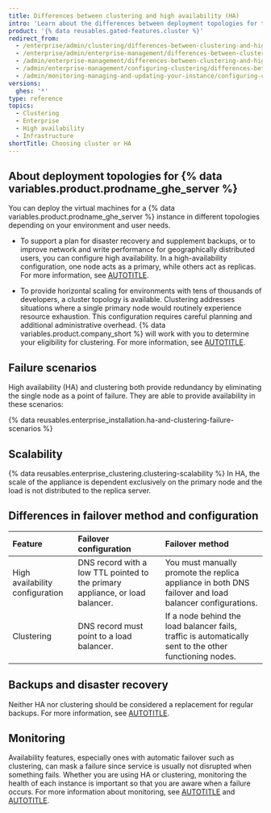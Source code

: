 ```yaml
---
title: Differences between clustering and high availability (HA)
intro: 'Learn about the differences between deployment topologies for the virtual machines (VMs) that comprise a {% data variables.product.product_name %} instance.'
product: '{% data reusables.gated-features.cluster %}'
redirect_from:
  - /enterprise/admin/clustering/differences-between-clustering-and-high-availability-ha
  - /enterprise/admin/enterprise-management/differences-between-clustering-and-high-availability-ha
  - /admin/enterprise-management/differences-between-clustering-and-high-availability-ha
  - /admin/enterprise-management/configuring-clustering/differences-between-clustering-and-high-availability-ha
  - /admin/monitoring-managing-and-updating-your-instance/configuring-clustering/differences-between-clustering-and-high-availability-ha
versions:
  ghes: '*'
type: reference
topics:
  - Clustering
  - Enterprise
  - High availability
  - Infrastructure
shortTitle: Choosing cluster or HA
---
```


## About deployment topologies for {% data variables.product.prodname_ghe_server %}

You can deploy the virtual machines for a {% data variables.product.prodname_ghe_server %} instance in different topologies depending on your environment and user needs.

* To support a plan for disaster recovery and supplement backups, or to improve network and write performance for geographically distributed users, you can configure high availability. In a high-availability configuration, one node acts as a primary, while others act as replicas. For more information, see [AUTOTITLE](/admin/enterprise-management/configuring-high-availability/about-high-availability-configuration).

* To provide horizontal scaling for environments with tens of thousands of developers, a cluster topology is available. Clustering addresses situations where a single primary node would routinely experience resource exhaustion. This configuration requires careful planning and additional administrative overhead. {% data variables.product.company_short %} will work with you to determine your eligibility for clustering. For more information, see [AUTOTITLE](/admin/enterprise-management/configuring-clustering/about-clustering).

## Failure scenarios

High availability (HA) and clustering both provide redundancy by eliminating the single node as a point of failure. They are able to provide availability in these scenarios:

{% data reusables.enterprise_installation.ha-and-clustering-failure-scenarios %}

## Scalability

{% data reusables.enterprise_clustering.clustering-scalability %} In HA, the scale of the appliance is dependent exclusively on the primary node and the load is not distributed to the replica server.

## Differences in failover method and configuration

| Feature     | Failover configuration     | Failover method |
| :------------- | :------------- | :--- |
| High availability configuration       | DNS record with a low TTL pointed to the primary appliance, or load balancer. | You must manually promote the replica appliance in both DNS failover and load balancer configurations. |
| Clustering | DNS record must point to a load balancer. | If a node behind the load balancer fails, traffic is automatically sent to the other functioning nodes. |

## Backups and disaster recovery

Neither HA nor clustering should be considered a replacement for regular backups. For more information, see [AUTOTITLE](/admin/configuration/configuring-your-enterprise/configuring-backups-on-your-appliance).

## Monitoring

Availability features, especially ones with automatic failover such as clustering, can mask a failure since service is usually not disrupted when something fails. Whether you are using HA or clustering, monitoring the health of each instance is important so that you are aware when a failure occurs. For more information about monitoring, see [AUTOTITLE](/admin/enterprise-management/monitoring-your-appliance/recommended-alert-thresholds) and [AUTOTITLE](/admin/enterprise-management/configuring-clustering/monitoring-the-health-of-your-cluster).
